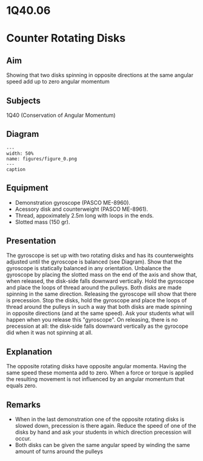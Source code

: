 # 1Q40.06 
  # Counter Rotating Disks 
    
  
## Aim   
 Showing that two disks spinning in opposite directions at the same angular speed add up to zero angular momentum    
  
## Subjects   
 1Q40 (Conservation of Angular Momentum)   
  
## Diagram   
   
```{figure} figures/figure_0.png  
---  
width: 50%  
name: figures/figure_0.png  
---  
caption  
``` 
      
  
## Equipment   
 
 *  Demonstration gyroscope (PASCO ME-8960). 
 *  Acessory disk and counterweight (PASCO ME-8961). 
 *  Thread, appoximately 2.5m long with loops in the ends. 
 *  Slotted mass (150 gr).
       
  
## Presentation   
 The gyroscope is set up with two rotating disks and has its counterweights adjusted until the gyroscope is balanced (see Diagram). Show that the gyroscope is statically balanced in any orientation. Unbalance the gyroscope by placing the slotted mass on the end of the axis and show that, when released, the disk-side falls downward vertically. Hold the gyroscope and place the loops of thread around the pulleys. Both disks are made spinning in the same direction. Releasing the gyroscope will show that there is precession. Stop the disks, hold the gyroscope and place the loops of thread around the pulleys in such a way that both disks are made spinning in opposite directions (and at the same speed). Ask your students what will happen when you release this "gyroscope". On releasing, there is no precession at all: the disk-side falls downward vertically as the gyrocope did when it was not spinning at all.    
  
## Explanation   
 The opposite rotating disks have opposite angular momenta. Having the same speed these momenta add to zero. When a force or torque is applied the resulting movement is not influenced by an angular momentum that equals zero.    
  
## Remarks   
 
 *  When in the last demonstration one of the opposite rotating disks is slowed down, precession is there again. Reduce the speed of one of the disks by hand and ask your students in which direction precession will occur. 
 *  Both disks can be given the same angular speed by winding the same amount of turns around the pulleys
  